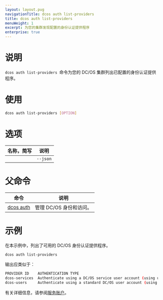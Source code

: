 ```yaml
---
layout: layout.pug
navigationTitle: dcos auth list-providers
title: dcos auth list-providers
menuWeight: 1
excerpt: 为您的集群发现配置的身份认证提供程序
enterprise: true
---
```


# 说明
`dcos auth list-providers `命令为您的 DC/OS 集群列出已配置的身份认证提供程序。

# 使用

```bash
dcos auth list-providers [OPTION]
```

# 选项

| 名称，简写 | 说明 |
|---------|-------------|
| | `--json` | 指定以 JSON 为格式的身份认证提供程序列表。 |

# 父命令

| 命令 | 说明 |
|---------|-------------|
| [dcos auth](/cn/1.11/cli/command-reference/dcos-auth/) | 管理 DC/OS 身份和访问。 |

# 示例

在本示例中，列出了可用的 DC/OS 身份认证提供程序。

```bash
dcos auth list-providers
```

输出应类似于：

```bash
PROVIDER ID    AUTHENTICATION TYPE                                                               
dcos-services  Authenticate using a DC/OS service user account (using username and private key)  
dcos-users     Authenticate using a standard DC/OS user account (using username and password)   
```
有关详细信息，请参阅[服务账户](/cn/1.11/security/ent/service-auth/)。
